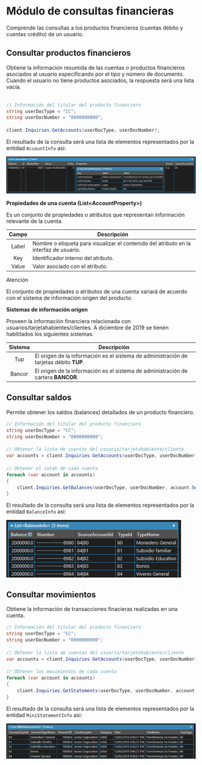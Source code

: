 # Módulo de consultas financieras

Comprende las consultas a los productos financieros (cuentas débito y cuentas crédito) de un usuario.

## Consultar productos financieros

Obtiene la información resumida de las cuentas o productos financieros asociados al usuario especificando por el tipo y número de documento. Cuando el usuario no tiene productos asociados, la respuesta será una lista vacía.

```c#

// Información del titular del producto financiero
string userDocType = "CC";
string userDocNumber = "0000000000";

client.Inquiries.GetAccounts(userDocType, userDocNumber);
```

El resultado de la consulta será una lista de elementos representados por la entidad `AccountInfo` asi:

![AccountInfo](https://github.com/RD-Processa/Everco.Services.Aspen.Client.Docs/blob/master/images/InquiriesAccountsExample.png?raw=true)

**Propiedades de una cuenta (List&lt;AccountProperty&gt;)**

Es un conjunto de propiedades o atributos que representan información relevante de la cuenta.

Campo | Descripción
:---: | -----------
Label | Nombre o etiqueta para visualizar el contenido del atributo en la interfaz de usuario.
Key | Identificador interno del atributo.
Value | Valor asociado con el atributo.

<div class="admonition warning">
   <p class="first admonition-title">Atención</p>
   <p class="last">El conjunto de propiedades o atributos de una cuenta variará de acuerdo con el sistema de información origen del producto.</p>
</div>

**Sistemas de información origen**

Proveen la información financiera relacionada con usuarios/tarjetahabientes/clientes. A diciembre de 2019 se tienen habilitados los siguientes sistemas:

Sistema | Descripción
:----: | -----------
Tup | El origen de la información es el sistema de administración de tarjetas débito **TUP**.
Bancor | El origen de la información es el sistema de administración de cartera **BANCOR**.

## Consultar saldos

Permite obtener los saldos (balances) detallados de un producto financiero.

```c#
// Información del titular del producto financiero
string userDocType = "CC";
string userDocNumber = "0000000000";

// Obtener la lista de cuentas del usuario/tarjetahabiente/cliente
var accounts = client.Inquiries.GetAccounts(userDocType, userDocNumber);

// Obtener el saldo de cada cuenta
foreach (var account in accounts)
{
    client.Inquiries.GetBalances(userDocType, userDocNumber, account.SourceAccountId);
}
```

El resultado de la consulta será una lista de elementos representados por la entidad `BalanceInfo` asi:

![BalanceInfo](https://github.com/RD-Processa/Everco.Services.Aspen.Client.Docs/blob/master/images/InquiriesBalancesExample.png?raw=true)

## Consultar movimientos

Obtiene la información de transacciones finacieras realizadas en una cuenta.

```c#
// Información del titular del producto financiero
string userDocType = "CC";
string userDocNumber = "0000000000";

// Obtener la lista de cuentas del usuario/tarjetahabiente/cliente
var accounts = client.Inquiries.GetAccounts(userDocType, userDocNumber);

// Obtener los movimientos de cada cuenta
foreach (var account in accounts)
{
    client.Inquiries.GetStatements(userDocType, userDocNumber, account.SourceAccountId);
}
```

El resultado de la consulta será una lista de elementos representados por la entidad `MiniStatementInfo` asi:

![MiniStatementInfo](https://github.com/RD-Processa/Everco.Services.Aspen.Client.Docs/blob/master/images/InquiriesStatementsExample.png?raw=true)
